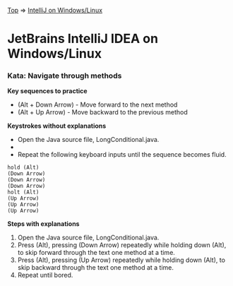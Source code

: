 [Top](README.md) => [IntelliJ on Windows/Linux](ij-win-lin.md)

# JetBrains IntelliJ IDEA on Windows/Linux

### Kata: Navigate through methods

**Key sequences to practice**

- (Alt + Down Arrow) - Move forward to the next method
- (Alt + Up Arrow) - Move backward to the previous method

**Keystrokes without explanations**

- Open the Java source file, LongConditional.java.
-
- Repeat the following keyboard inputs until the sequence becomes fluid.
```
hold (Alt)
(Down Arrow)
(Down Arrow)
(Down Arrow)
holt (Alt)
(Up Arrow)
(Up Arrow)
(Up Arrow)
```

**Steps with explanations**

1. Open the Java source file, LongConditional.java.
1. Press (Alt), pressing (Down Arrow) repeatedly while holding down (Alt), to skip forward through the text one method at a time.
1. Press (Alt), pressing (Up Arrow) repeatedly while holding down (Alt), to skip backward through the text one method at a time.
1. Repeat until bored.

